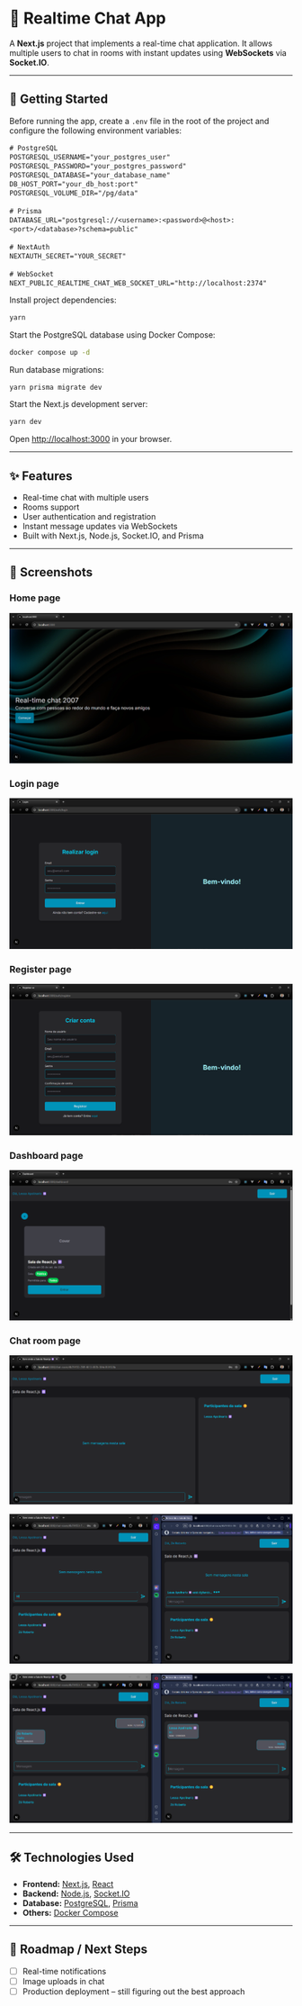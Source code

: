 # 💬 Realtime Chat App

A **Next.js** project that implements a real-time chat application. It allows multiple users to chat in rooms with instant updates using **WebSockets** via **Socket.IO**.

---

## 🚀 Getting Started

Before running the app, create a `.env` file in the root of the project and configure the following environment variables:

```env
# PostgreSQL
POSTGRESQL_USERNAME="your_postgres_user"
POSTGRESQL_PASSWORD="your_postgres_password"
POSTGRESQL_DATABASE="your_database_name"
DB_HOST_PORT="your_db_host:port"
POSTGRESQL_VOLUME_DIR="/pg/data"

# Prisma
DATABASE_URL="postgresql://<username>:<password>@<host>:<port>/<database>?schema=public"

# NextAuth
NEXTAUTH_SECRET="YOUR_SECRET"

# WebSocket
NEXT_PUBLIC_REALTIME_CHAT_WEB_SOCKET_URL="http://localhost:2374"
```

Install project dependencies:

```bash
yarn
```

Start the PostgreSQL database using Docker Compose:

```bash
docker compose up -d
```

Run database migrations:

```bash
yarn prisma migrate dev
```

Start the Next.js development server:

```bash
yarn dev
```

Open [http://localhost:3000](http://localhost:3000) in your browser.

---

## ✨ Features

* Real-time chat with multiple users
* Rooms support
* User authentication and registration
* Instant message updates via WebSockets
* Built with Next.js, Node.js, Socket.IO, and Prisma

---

## 📸 Screenshots

### Home page

![Home page screenshot](./src/assets/screenshots/image.png)

### Login page

![Login page screenshot](./src/assets/screenshots/image-1.png)

### Register page

![Register page screenshot](./src/assets/screenshots/image-2.png)

### Dashboard page

![Dashboard page screenshot](./src/assets/screenshots/image-3.png)

### Chat room page

![Chat room page screenshot](./src/assets/screenshots/image-4.png)

![Chat room message typing screenshot](./src/assets/screenshots/image-5.png)

![Chat room messages screenshot](./src/assets/screenshots/image-6.png)

---

## 🛠 Technologies Used

* **Frontend:** [Next.js](https://nextjs.org/docs), [React](https://reactjs.org/docs/getting-started.html)
* **Backend:** [Node.js](https://nodejs.org/en/docs/), [Socket.IO](https://socket.io/docs/v4/)
* **Database:** [PostgreSQL](https://www.postgresql.org/docs/), [Prisma](https://www.prisma.io/docs/)
* **Others:** [Docker Compose](https://docs.docker.com/compose/)

---

## 🔮 Roadmap / Next Steps

* [ ] Real-time notifications
* [ ] Image uploads in chat
* [ ] Production deployment – still figuring out the best approach
